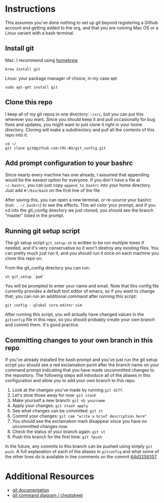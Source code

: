 Instructions
=========

This assumes you've done nothing to set up git beyond registering a Github account and getting added to the org, and that you are running Mac OS or a Linux variant with a bash terminal.


Install git
------------

Mac: I recommend using [homebrew](http://brew.sh/)
```
brew install git
```
Linux: your package manager of choice, in my case apt
```
sudo apt-get install git
```

Clone this repo
----------------
I keep all of my git repos in one directory: `~/src`, but you can put this wherever you want. Since you should keep it and pull occasionally for bug fixes and updates, you might want to just clone it right in your home directory. Cloning will make a subdirectory and pull all the contents of this repo into it.

```
cd ~/
git clone git@github.com:CRC-BU/git_config.git
```
Add prompt configuration to your bashrc
---------------------------------------
Since nearly every machine has one already, I assumed that appending would be the easiest option for everyone. If you don't have a file at `~/.bashrc`, you can just copy `append_to_bashrc` into your home directory. Just add `#!/bin/bash` on the first line of the file.

After saving this, you can open a new terminal, or re-source your bashrc (run: `. ~/.bashrc`) to see the effects. This wil color your prompt, and if you cd into the git_config directory we just cloned, you should see the branch "master" listed in the prompt.

Running git setup script
------------------------

The git setup script `git_setup.sh` is written to be run multiple times if needed, and it's very conservative so it won't destroy any existing files. You can pretty much just run it, and you should run it once on each machine you clone this repo on.

From the git_config directory you can run:
```
sh git_setup `pwd`
```
You will be prompted to enter your name and email. Note that this config file currently provides a default text editor of emacs, so if you want to change that, you can run an additional command after running this script:
```
git config --global core.editor vim
```
After running this script, you will actually have changed values in the `gitconfig` file in this repo, so you should probably create your own branch and commit them. It's good practice.

Committing changes to your own branch in this repo
--------------------------------------------------
If you've already installed the bash prompt and you've just run the git setup script you should see a red exclamation point after the branch name on your command prompt indicating that you have made uncommitted changes to the repository. The following steps will introduce all of the aliases in this configuration and allow you to add your own branch to this repo.

1. Look at the changes you've made by running `git diff`.
2. Let's stow those away for now: `git stash`
3. Make yourself a new branch: `git nb yourname`
4. Apply your changes: `git stash apply`
5. See what changes can be committed: `git st`
6. Commit your changes: `git cam "write a brief description here"`
7. You should see the exclamation mark disappear since you have no uncommitted changes now.
8. Check the status of your branch again: `git st`
8. Push this branch for the first time: `git fpush`

In the future, any commits to this branch can be pushed using simply `git push`. A full explanation of each of the aliases in `gitconfig` and what some of the other lines do is available in line comments on the commit [64d3259357](https://github.com/CRC-BU/git_config/commit/64d3259357eb9d933c3966fde8601613318c13ee).

Additional Resources
=====================
- [git documentation](http://git-scm.com/docs)
- [git command diagram / cheatsheet](http://ndpsoftware.com/git-cheatsheet.html)
